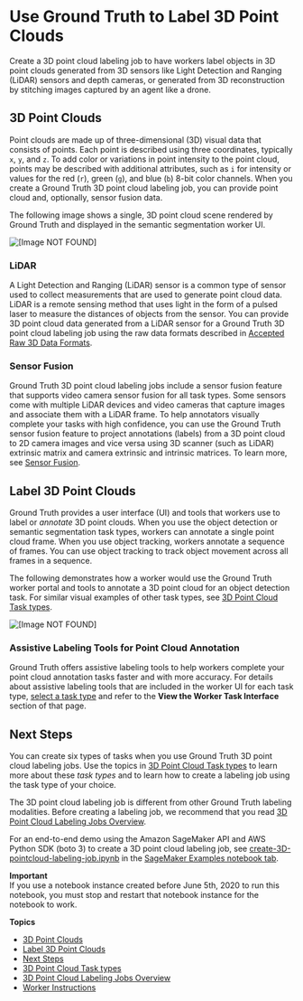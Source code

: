 # Use Ground Truth to Label 3D Point Clouds<a name="sms-point-cloud"></a>

Create a 3D point cloud labeling job to have workers label objects in 3D point clouds generated from 3D sensors like Light Detection and Ranging \(LiDAR\) sensors and depth cameras, or generated from 3D reconstruction by stitching images captured by an agent like a drone\. 

## 3D Point Clouds<a name="sms-point-cloud-define"></a>

Point clouds are made up of three\-dimensional \(3D\) visual data that consists of points\. Each point is described using three coordinates, typically `x`, `y`, and `z`\. To add color or variations in point intensity to the point cloud, points may be described with additional attributes, such as `i` for intensity or values for the red \(`r`\), green \(`g`\), and blue \(`b`\) 8\-bit color channels\. When you create a Ground Truth 3D point cloud labeling job, you can provide point cloud and, optionally, sensor fusion data\. 

The following image shows a single, 3D point cloud scene rendered by Ground Truth and displayed in the semantic segmentation worker UI\.

![\[Image NOT FOUND\]](http://docs.aws.amazon.com/sagemaker/latest/dg/images/pointcloud/gifs/semantic_seg/ss_paint_sf.gif)

### LiDAR<a name="sms-point-cloud-data-types-lidar"></a>

A Light Detection and Ranging \(LiDAR\) sensor is a common type of sensor used to collect measurements that are used to generate point cloud data\. LiDAR is a remote sensing method that uses light in the form of a pulsed laser to measure the distances of objects from the sensor\. You can provide 3D point cloud data generated from a LiDAR sensor for a Ground Truth 3D point cloud labeling job using the raw data formats described in [Accepted Raw 3D Data Formats](sms-point-cloud-raw-data-types.md)\.

### Sensor Fusion<a name="sms-point-cloud-data-types-sensor"></a>

Ground Truth 3D point cloud labeling jobs include a sensor fusion feature that supports video camera sensor fusion for all task types\. Some sensors come with multiple LiDAR devices and video cameras that capture images and associate them with a LiDAR frame\. To help annotators visually complete your tasks with high confidence, you can use the Ground Truth sensor fusion feature to project annotations \(labels\) from a 3D point cloud to 2D camera images and vice versa using 3D scanner \(such as LiDAR\) extrinsic matrix and camera extrinsic and intrinsic matrices\. To learn more, see [Sensor Fusion](sms-point-cloud-sensor-fusion-details.md#sms-point-cloud-sensor-fusion)\.

## Label 3D Point Clouds<a name="sms-point-cloud-annotation-define"></a>

Ground Truth provides a user interface \(UI\) and tools that workers use to label or *annotate* 3D point clouds\. When you use the object detection or semantic segmentation task types, workers can annotate a single point cloud frame\. When you use object tracking, workers annotate a sequence of frames\. You can use object tracking to track object movement across all frames in a sequence\. 

The following demonstrates how a worker would use the Ground Truth worker portal and tools to annotate a 3D point cloud for an object detection task\. For similar visual examples of other task types, see [3D Point Cloud Task types](sms-point-cloud-task-types.md)\.

![\[Image NOT FOUND\]](http://docs.aws.amazon.com/sagemaker/latest/dg/images/pointcloud/gifs/object_detection/ot_basic_tools.gif)

### Assistive Labeling Tools for Point Cloud Annotation<a name="sms-point-cloud-assistive-labeling-tools"></a>

Ground Truth offers assistive labeling tools to help workers complete your point cloud annotation tasks faster and with more accuracy\. For details about assistive labeling tools that are included in the worker UI for each task type, [select a task type](sms-point-cloud-task-types.md) and refer to the **View the Worker Task Interface** section of that page\.

## Next Steps<a name="sms-point-cloud-next-steps-getting-started"></a>

You can create six types of tasks when you use Ground Truth 3D point cloud labeling jobs\. Use the topics in [3D Point Cloud Task types](sms-point-cloud-task-types.md) to learn more about these *task types* and to learn how to create a labeling job using the task type of your choice\. 

The 3D point cloud labeling job is different from other Ground Truth labeling modalities\. Before creating a labeling job, we recommend that you read [3D Point Cloud Labeling Jobs Overview](sms-point-cloud-general-information.md)\. 

For an end\-to\-end demo using the Amazon SageMaker API and AWS Python SDK \(boto 3\) to create a 3D point cloud labeling job, see [create\-3D\-pointcloud\-labeling\-job\.ipynb](https://github.com/awslabs/amazon-sagemaker-examples/blob/master/ground_truth_labeling_jobs/3d_point_cloud_demo/create-3D-pointcloud-labeling-job.ipynb) in the [SageMaker Examples notebook tab](https://docs.aws.amazon.com/sagemaker/latest/dg/howitworks-nbexamples.html)\.

**Important**  
If you use a notebook instance created before June 5th, 2020 to run this notebook, you must stop and restart that notebook instance for the notebook to work\. 

**Topics**
+ [3D Point Clouds](#sms-point-cloud-define)
+ [Label 3D Point Clouds](#sms-point-cloud-annotation-define)
+ [Next Steps](#sms-point-cloud-next-steps-getting-started)
+ [3D Point Cloud Task types](sms-point-cloud-task-types.md)
+ [3D Point Cloud Labeling Jobs Overview](sms-point-cloud-general-information.md)
+ [Worker Instructions](sms-point-cloud-worker-instructions.md)